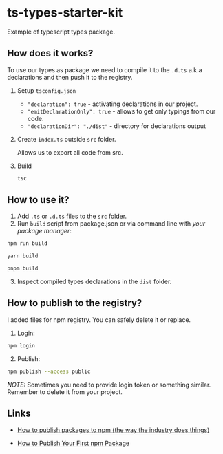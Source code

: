 # ts-types-starter-kit

Example of typescript types package.

## How does it works?

To use our types as package we need to compile it to the `.d.ts` a.k.a declarations and then push it to the registry.

1) Setup `tsconfig.json`
    - `"declaration": true` - activating declarations in our project.
    - `"emitDeclarationOnly": true` - allows to get only typings from our code.
    - `"declarationDir": "./dist"` - directory for declarations output

2) Create `index.ts` outside `src` folder.

    Allows us to export all code from src.

3) Build

      ```bash
      tsc
      ```

## How to use it?

1) Add `.ts` or `.d.ts` files to the `src` folder.
2) Run `build` script from package.json or via command line with _your package manager_:

```bash
npm run build
```

```bash
yarn build
```

```bash
pnpm build
```

3) Inspect compiled types declarations in the `dist` folder.

## How to publish to the registry?

I added files for npm registry. You can safely delete it or replace.

1) Login:

```bash
npm login
```

2) Publish:

```bash
npm publish --access public
```

_NOTE:_ Sometimes you need to provide login token or something similar. Remember to delete it from your project.

## Links

- [How to publish packages to npm (the way the industry does things)
](https://zellwk.com/blog/publish-to-npm/)

- [How to Publish Your First npm Package](https://medium.com/@bretcameron/how-to-publish-your-first-npm-package-b224296fc57b)